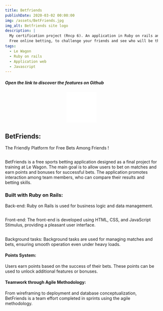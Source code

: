 ```yaml
---
title: Betfriends
publishDate: 2020-03-02 00:00:00
img: /assets/BetFriends.jpg
img_alt: Betfriends site logo
description: |
  My certification project (Rncp 6). An application in Ruby on rails and JavaScript.
  Free online betting, to challenge your friends and see who will be the best !
tags:
  - Le Wagon
  - Ruby on rails
  - Application web
  - Javascript
---
```


##### Open the link to discover the features on Github

<div style="text-align:center;">
  <a href="https://github.com/Asper-01/BetFriends" target="_blank" rel="noreferrer">
    <img src="/assets/Git.png" alt="lien Git" width="100">
  </a>
</div>





## BetFriends:
The Friendly Platform for Free Bets Among Friends !
##
BetFriends is a free sports betting application designed as a final project for training at Le Wagon. The main goal is to allow users to bet on matches and earn points and bonuses for successful bets. The application promotes interaction among team members, who can compare their results and betting skills.

### Built with Ruby on Rails:

Back-end: Ruby on Rails is used for business logic and data management.
##
Front-end: The front-end is developed using HTML, CSS, and JavaScript Stimulus, providing a pleasant user interface.
##
Background tasks: Background tasks are used for managing matches and bets, ensuring smooth operation even under heavy loads.

#### Points System:

Users earn points based on the success of their bets. These points can be used to unlock additional features or bonuses.

#### Teamwork through Agile Methodology:

From wireframing to deployment and database conceptualization, BetFriends is a team effort completed in sprints using the agile methodology.
